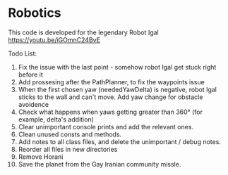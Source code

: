 # Robotics
This code is developed for the legendary Robot Igal
https://youtu.be/iGOmnC24BvE

Todo List:
  1. Fix the issue with the last point - somehow robot Igal get stuck right before it
  2. Add prossesing after the PathPlanner, to fix the waypoints issue
  3. When the first chosen yaw (neededYawDelta) is negative, robot Igal sticks to the wall and can't move.
     Add yaw change for obstacle avoidence
  4. Check what happens when yaws getting greater than 360° (for example, delta's addition)
  5. Clear unimportant console prints and add the relevant ones.
  6. Clean unused consts and methods.
  7. Add notes to all class files, and delete the unimportant / debug notes.
  8. Reorder all files in new directories
  9. Remove Horani
  10. Save the planet from the Gay Iranian community missle.
